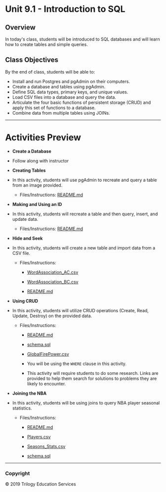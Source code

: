 # Unit 9.1 - Introduction to SQL

## Overview

In today's class, students will be introduced to SQL databases and will learn how to create tables and simple queries.

## Class Objectives

By the end of class, students will be able to:

- Install and run Postgres and pgAdmin on their computers.
- Create a database and tables using pgAdmin.
- Define SQL data types, primary keys, and unique values.
- Load CSV files into a database and query the data.
- Articulate the four basic functions of persistent storage (CRUD) and apply this set of functions to a database.
- Combine data from multiple tables using JOINs.

- - -

# Activities Preview

* **Create a Database**
* Follow along with instructor

* **Creating Tables**
* In this activity, students will use pgAdmin to recreate and query a table from an image provided.

  * Files/Instructions: [README.md](Activities/03-Stu_Creating_Tables/README.md)

* **Making and Using an ID**
* In this activity, students will recreate a table and then query, insert, and update data.

  * Files/Instructions: [README.md](Activities/05-Stu_Making_IDs/README.md)

* **Hide and Seek**
* In this activity, students will create a new table and import data from a CSV file.

  * Files/Instructions:

    * [WordAssociation_AC.csv](Activities/07-Stu_Hide_and_Seek/Resources/WordAssociation_AC.csv)

    * [WordAssociation_BC.csv](Activities/07-Stu_Hide_and_Seek/Resources/WordAssociation_BC.csv)

    * [README.md](Activities/07-Stu_Hide_and_Seek/README.md)

* **Using CRUD**
* In this activity, students will utilize CRUD operations (Create, Read, Update, Destroy) on the provided data.

  * Files/Instructions:
  
    * [README.md](Activities/08-Stu_CRUD/README.md)

    * [schema.sql](Activities/08-Stu_CRUD/Resources/schema.sql)

    * [GlobalFirePower.csv](Activities/08-Stu_CRUD/Resources/GlobalFirePower.csv)

    * You will be using the `WHERE` clause in this activity.

    * This activity will require students to do some research. Links are provided to help them search for solutions to problems they are likely to encounter.

* **Joining the NBA**
* In this activity, students will be using joins to query NBA player seasonal statistics.

  * Files/Instructions:
  
    * [README.md](Activities/10-Stu_Joins/README.md)

    * [Players.csv](Activities/10-Stu_Joins/Resources/Players.csv)

    * [Seasons_Stats.csv](Activities/10-Stu_Joins/Resources/Seasons_Stats.csv)

    * [schema.sql](Activities/10-Stu_Joins/Resources/schema.sql)

- - -

### Copyright

© 2019 Trilogy Education Services
